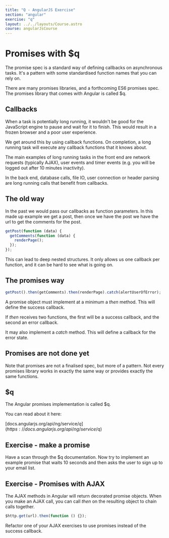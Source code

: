 ```yaml
---
title: "Q - AngularJS Exercise"
section: "angular"
exercise: "q"
layout: ../../layouts/Course.astro
course: angularJsCourse
---
```


# Promises with $q

The promise spec is a standard way of defining callbacks on asynchronous tasks. It's a pattern with some standardised function names that you can rely on.

There are many promises libraries, and a forthcoming ES6 promises spec. The promises library that comes with Angular is called $q.

## Callbacks

When a task is potentially long running, it wouldn't be good for the JavaScript engine to pause and wait for it to finish. This would result in a frozen browser and a poor user experience.

We get around this by using callback functions. On completion, a long running task will execute any callback functions that it knows about.

The main examples of long running tasks in the front end are network requests (typically AJAX), user events and timer events (e.g. you will be logged out after 10 minutes inactivity).

In the back end, database calls, file IO, user connection or header parsing are long running calls that benefit from callbacks.

## The old way

In the past we would pass our callbacks as function parameters. In this made up example we get a post, then once we have the post we have the url to get the comments for the post.

```js
getPost(function (data) {
  getComments(function (data) {
    renderPage();
  });
});
```

This can lead to deep nested structures. It only allows us one callback per function, and it can be hard to see what is going on.

## The promises way

```js
getPost().then(getComments).then(renderPage).catch(alertUserOfError);
```

A promise object must implement at a minimum a _then_ method. This will define the success callback.

If _then_ receives two functions, the first will be a success callback, and the second an error callback.

It may also implement a _catch_ method. This will define a callback for the error state.

## Promises are not done yet

Note that promises are not a finalised spec, but more of a pattern. Not every promises library works in exactly the same way or provides exactly the same functions.

## $q

The Angular promises implementation is called $q.

You can read about it here:

[docs.angularjs.org/api/ng/service/$q](https://docs.angularjs.org/api/ng/service/$q)

<section class="exercise">

## Exercise - make a promise

Have a scan through the $q documentation. Now try to implement an example promise that waits 10 seconds and then asks the user to sign up to your email list.

</section>

<section class="exercise">

## Exercise - Promises with AJAX

The AJAX methods in Angular will return decorated promise objects. When you make an AJAX call, you can call _then_ on the resulting object to chain calls together.

```js
$http.get(url).then(function () {});
```

Refactor one of your AJAX exercises to use promises instead of the success callback.

</section>
